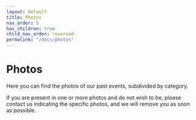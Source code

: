 ```yaml
---
layout: default
title: Photos
nav_order: 5
has_children: true
child_nav_order: reversed
permalink: "/docs/photos"
---
```


# Photos

Here you can find the photos of our past events, subdivided by category.

If you are present in one or more photos and do not wish to be, please contact us indicating the specific photos, and we will remove you as soon as possible.

<!-- {: .new }
The [CSW 2025 photos][csw25pics] are now available! -->

[csw25pics]: https://docs-dibris.github.io/docs/Photos/csw25gallery.html
